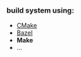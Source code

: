 ### build system using:

- [CMake](https://cmake.org/cmake/help/latest/guide/tutorial/index.html#id1)
- [Bazel](https://docs.bazel.build/versions/master/tutorial/cpp.html)
- **Make**
- ...

